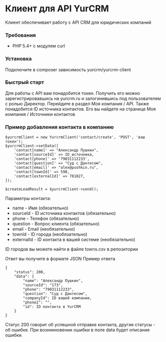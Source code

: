 # Клиент для API YurCRM

Клиент обеспечивает работу с API CRM для юридических компаний

### Требования
* PHP 5.4+ с модулем curl

### Установка
Подключите в composer зависимость yurcrm/yurcrm-client

### Быстрый старт
Для работы с API вам понадобится токен. Получить его можно зарегистрировавшись на yurcrm.ru и залогинившись 
под пользователем с ролью Директор. Перейдите в раздел Моя компания / API.
Также понадобится ID источника контактов. Его вы найдете на странице Моя компания / Источники контактов

### Пример добавления контакта в компанию
```
$yurcrmClient = new YurcrmClient('contact/create', 'POST', 'ваш токен');
$yurcrmClient->setData([
    'contact[name]' => "Александр Пушкин",
    'contact[sourceId]' => ID_источника,
    'contact[phone]' => '79031112233',
    'contact[question]' => "Суд с Дантесом",
    'contact[email]' => "alex@pushkin.ru",
    'contact[townId]' => 598,
    'contact[externalId]' => 781827,
]);

$createLeadResult = $yurcrmClient->send();
```
Параметры контакта:
* name - Имя (обязательно)
* sourceId - ID источника контактов (обязательно)
* phone - Телефон (обязательно)
* question - Вопрос клиента (обязательно)
* email - Email (необязательно)
* townId - ID города (необязательно)
* externalId - ID контакта в вашей системе (необязательно)

ID городов вы можете найти в файле towns.csv в репозитории

Ответ вы получите в формате JSON
Пример ответа
```
{
    "status": 200,
    "data": {
        "name": "Александр Пушкин",
        "sourceId": "173",
        "phone": "79031112233",
        "question": "Суд с Дантесом",
        "companyId": ID вашей компании,
        "phone2": "",
        "id": ID контакта в YurCRM
    }
}
```
Статус 200 говорит об успешной отправке контакта, 
другие статусы - об ошибке. При возникновении ошибки 
в поле data будет описание ошибки.